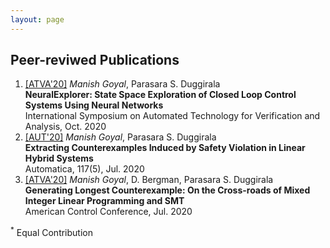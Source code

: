 ```yaml
---
layout: page
---
```


<!--- <h2>ArXiv Manuscripts</h2>
<ol>
<li> Xinlei Chen, Hao Fang, Tsung-Yi Lin, <em>Ramakrishna Vedantam</em>, Saurabh Gupta, Piotr Dollar, C. Lawrence Zitnick<br/>
	 <a href="http://arxiv.org/abs/1504.00325">Microsoft COCO Captions: Data Collection and Evaluation Server</a><br/>
	  [April, 2015]
	</li>
</ol> --->

<h2>Peer-reviwed Publications</h2>
<ol>
	<li><a href="https://link.springer.com/chapter/10.1007/978-3-030-59152-6_4" target="_blank">[ATVA'20]</a> <em>Manish Goyal</em>, Parasara S. Duggirala<br/>
		<b>NeuralExplorer: State Space Exploration of Closed Loop Control Systems Using Neural Networks</b><br/>
	International Symposium on Automated Technology for Verification and Analysis, Oct. 2020 <br/>
	</li>
	<li><a href="http://www.sciencedirect.com/science/article/pii/S000510982030203X" target="_blank">[AUT'20]</a> <em>Manish Goyal</em>, Parasara S. Duggirala<br/>
		<b>Extracting Counterexamples Induced by Safety Violation in Linear Hybrid Systems</b><br/>
	Automatica, 117(5), Jul. 2020 <br/>
	</li>
	<li><a href="https://ieeexplore.ieee.org/document/9147430" target="_blank">[ATVA'20]</a> <em>Manish Goyal</em>, D. Bergman, Parasara S. Duggirala<br/>
		<b>Generating Longest Counterexample: On the Cross-roads of Mixed Integer Linear Programming and SMT</b><br/>
	American Control Conference, Jul. 2020 <br/>
	</li>
</ol>
<sup>*</sup> Equal Contribution <br/>
